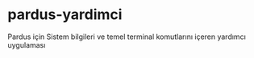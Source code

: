 # pardus-yardimci
Pardus için Sistem bilgileri ve temel terminal komutlarını içeren yardımcı uygulaması
